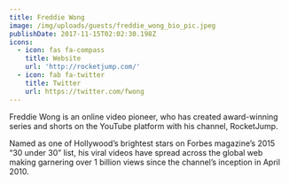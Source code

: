 ```yaml
---
title: Freddie Wong
image: /img/uploads/guests/freddie_wong_bio_pic.jpeg
publishDate: 2017-11-15T02:02:30.198Z
icons:
  - icon: fas fa-compass
    title: Website
    url: 'http://rocketjump.com/'
  - icon: fab fa-twitter
    title: Twitter
    url: https://twitter.com/fwong
---
```

Freddie Wong is an online video pioneer, who has created award-winning series and shorts on the YouTube platform with his channel, RocketJump.

Named as one of Hollywood’s brightest stars on Forbes magazine’s 2015 “30 under 30” list, his viral videos have spread across the global web making garnering over 1 billion views since the channel’s inception in April 2010.